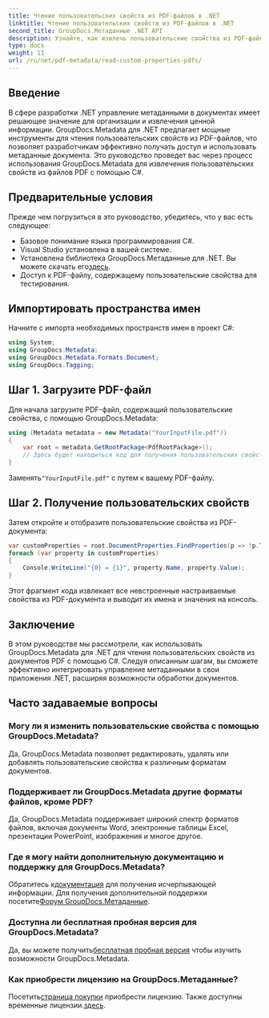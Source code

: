 ```yaml
---
title: Чтение пользовательских свойств из PDF-файлов в .NET
linktitle: Чтение пользовательских свойств из PDF-файлов в .NET
second_title: GroupDocs.Метаданные .NET API
description: Узнайте, как извлечь пользовательские свойства из PDF-файлов с помощью GroupDocs.Metadata для .NET. Погрузитесь в управление метаданными документов с помощью C#.
type: docs
weight: 11
url: /ru/net/pdf-metadata/read-custom-properties-pdfs/
---
```

## Введение
В сфере разработки .NET управление метаданными в документах имеет решающее значение для организации и извлечения ценной информации. GroupDocs.Metadata для .NET предлагает мощные инструменты для чтения пользовательских свойств из PDF-файлов, что позволяет разработчикам эффективно получать доступ и использовать метаданные документа. Это руководство проведет вас через процесс использования GroupDocs.Metadata для извлечения пользовательских свойств из файлов PDF с помощью C#.
## Предварительные условия
Прежде чем погрузиться в это руководство, убедитесь, что у вас есть следующее:
- Базовое понимание языка программирования C#.
- Visual Studio установлена в вашей системе.
- Установлена библиотека GroupDocs.Метаданные для .NET. Вы можете скачать его[здесь](https://releases.groupdocs.com/metadata/net/).
- Доступ к PDF-файлу, содержащему пользовательские свойства для тестирования.

## Импортировать пространства имен
Начните с импорта необходимых пространств имен в проект C#:
```csharp
using System;
using GroupDocs.Metadata;
using GroupDocs.Metadata.Formats.Document;
using GroupDocs.Tagging;
```
## Шаг 1. Загрузите PDF-файл
Для начала загрузите PDF-файл, содержащий пользовательские свойства, с помощью GroupDocs.Metadata:
```csharp
using (Metadata metadata = new Metadata("YourInputFile.pdf"))
{
    var root = metadata.GetRootPackage<PdfRootPackage>();
    // Здесь будет находиться код для получения пользовательских свойств.
}
```
 Заменять`"YourInputFile.pdf"` с путем к вашему PDF-файлу.
## Шаг 2. Получение пользовательских свойств
Затем откройте и отобразите пользовательские свойства из PDF-документа:
```csharp
var customProperties = root.DocumentProperties.FindProperties(p => !p.Tags.Contains(Tags.Document.BuiltIn));
foreach (var property in customProperties)
{
    Console.WriteLine("{0} = {1}", property.Name, property.Value);
}
```
Этот фрагмент кода извлекает все невстроенные настраиваемые свойства из PDF-документа и выводит их имена и значения на консоль.

## Заключение
В этом руководстве мы рассмотрели, как использовать GroupDocs.Metadata для .NET для чтения пользовательских свойств из документов PDF с помощью C#. Следуя описанным шагам, вы сможете эффективно интегрировать управление метаданными в свои приложения .NET, расширяя возможности обработки документов.

## Часто задаваемые вопросы
### Могу ли я изменить пользовательские свойства с помощью GroupDocs.Metadata?
Да, GroupDocs.Metadata позволяет редактировать, удалять или добавлять пользовательские свойства к различным форматам документов.
### Поддерживает ли GroupDocs.Metadata другие форматы файлов, кроме PDF?
Да, GroupDocs.Metadata поддерживает широкий спектр форматов файлов, включая документы Word, электронные таблицы Excel, презентации PowerPoint, изображения и многое другое.
### Где я могу найти дополнительную документацию и поддержку для GroupDocs.Metadata?
 Обратитесь к[документация](https://reference.groupdocs.com/metadata/net/) для получения исчерпывающей информации. Для получения дополнительной поддержки посетите[Форум GroupDocs.Метаданные](https://forum.groupdocs.com/c/metadata/14).
### Доступна ли бесплатная пробная версия для GroupDocs.Metadata?
 Да, вы можете получить[бесплатная пробная версия](https://releases.groupdocs.com/) чтобы изучить возможности GroupDocs.Metadata.
### Как приобрести лицензию на GroupDocs.Метаданные?
 Посетить[страница покупки](https://purchase.groupdocs.com/buy) приобрести лицензию. Также доступны временные лицензии.[здесь](https://purchase.groupdocs.com/temporary-license/).